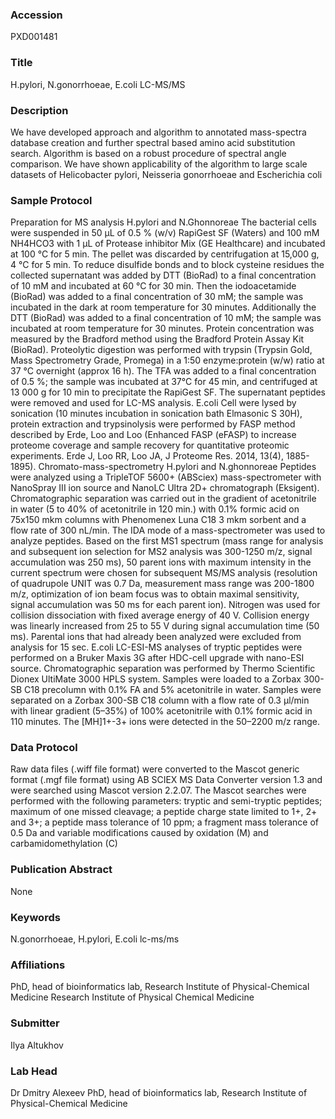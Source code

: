 ### Accession
PXD001481

### Title
H.pylori, N.gonorrhoeae, E.coli LC-MS/MS

### Description
We have developed approach and algorithm to annotated mass-spectra database creation and further spectral based amino acid substitution search. Algorithm is based on a robust procedure of spectral angle comparison. We have shown applicability of the algorithm to large scale datasets of Helicobacter pylori, Neisseria gonorrhoeae and Escherichia coli

### Sample Protocol
Preparation for MS analysis H.pylori and N.Ghonnoreae The bacterial cells were suspended in 50 μL of  0.5 % (w/v) RapiGest SF (Waters) and 100 mM NH4HCO3 with 1 µL of Protease inhibitor Mix (GE Healthcare) and incubated at 100 °C for 5 min. The pellet was discarded by centrifugation at 15,000 g, 4 °С for 5 min. To reduce disulfide bonds and to block cysteine residues the collected supernatant was added by DTT (BioRad) to a final concentration of 10 mM and incubated at 60 °C for 30 min. Then the iodoacetamide (BioRad) was added to a final concentration of 30 mM; the sample  was incubated in the dark at room temperature for 30 minutes. Additionally the DTT (BioRad) was added to a final concentration of 10 mM; the sample was incubated at room temperature for 30 minutes. Protein concentration was measured by the Bradford method using the Bradford Protein Assay Kit (BioRad). Proteolytic digestion was performed with trypsin (Trypsin Gold, Mass Spectrometry Grade, Promega) in a 1:50 enzyme:protein (w/w) ratio at 37 °C overnight (approx 16 h). The TFA was added to a final concentration of 0.5 %; the sample was incubated at 37°С for 45 min, and centrifuged at 13 000 g for 10 min to precipitate the RapiGest SF. The supernatant peptides were removed and used for LC-MS analysis. E.coli Cell were lysed by sonication (10 minutes incubation in sonication bath Elmasonic S 30H), protein extraction and trypsinolysis were performed by FASP method described by Erde, Loo and Loo (Enhanced FASP (eFASP) to increase proteome coverage and sample recovery for quantitative proteomic experiments. Erde J, Loo RR, Loo JA, J Proteome Res. 2014, 13(4), 1885-1895). Chromato-mass-spectrometry H.pylori and N.ghonnoreae Peptides were analyzed using a TripleTOF 5600+ (ABSciex) mass-spectrometer with NanoSpray III ion source and NanoLC Ultra 2D+ chromatograph (Eksigent). Chromatographic separation was carried out in the gradient of acetonitrile in water (5 to 40% of acetonitrile in 120 min.) with 0.1% formic acid on 75x150 mkm columns with Phenomenex Luna C18 3 mkm sorbent and a flow rate of 300 nL/min. The IDA mode of a mass-spectrometer was used to analyze peptides. Based on the first MS1 spectrum (mass range for analysis and subsequent ion selection for MS2 analysis was 300-1250 m/z, signal accumulation was 250 ms), 50 parent ions with maximum intensity in the current spectrum were chosen for subsequent MS/MS analysis (resolution of quadrupole UNIT was 0.7 Da, measurement mass range was 200-1800 m/z, optimization of ion beam focus was to obtain maximal sensitivity, signal accumulation was 50 ms for each parent ion). Nitrogen was used for collision dissociation with fixed average energy of 40 V. Collision energy was linearly increased from 25 to 55 V during signal accumulation time (50 ms). Parental ions that had already been analyzed were excluded from analysis for 15 sec. E.coli LC-ESI-MS analyses of tryptic peptides were performed on a Bruker Maxis 3G after HDC-cell upgrade with nano-ESI source. Chromatographic separation was performed by Thermo Scientific Dionex UltiMate 3000 HPLS system. Samples were loaded to a Zorbax 300-SB C18 precolumn with 0.1% FA and 5% acetonitrile in water. Samples were separated on a Zorbax 300-SB C18 column with a flow rate of 0.3 µl/min with linear gradient (5–35%) of 100% acetonitrile with 0.1% formic acid in 110 minutes. The [MH]1+-3+ ions were detected in the 50–2200 m/z range.

### Data Protocol
Raw data files (.wiff file format) were converted to the Mascot generic format (.mgf file format) using AB SCIEX MS Data Converter version 1.3 and were searched using Mascot version 2.2.07. The Mascot searches were performed with the following parameters: tryptic and semi-tryptic peptides; maximum of one missed cleavage; a peptide charge state limited to 1+, 2+ and 3+; a peptide mass tolerance of 10 ppm; a fragment mass tolerance of 0.5 Da and variable modifications caused by oxidation (M) and carbamidomethylation (C)

### Publication Abstract
None

### Keywords
N.gonorrhoeae, H.pylori, E.coli lc-ms/ms

### Affiliations
PhD, head of bioinformatics lab, Research Institute of Physical-Chemical Medicine
Research Institute of Physical Chemical Medicine

### Submitter
Ilya Altukhov

### Lab Head
Dr Dmitry Alexeev
PhD, head of bioinformatics lab, Research Institute of Physical-Chemical Medicine


